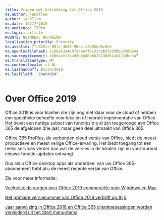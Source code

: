 ```yaml
---
title: Vragen met betrekking tot Office 2019
ms.author: janellem
author: janellem
ms.date: 12/17/2018
ms.audience: ITPro
ms.topic: article
ROBOTS: NOINDEX, NOFOLLOW
localization_priority: Priority
ms.assetid: 7fc322ce-08fa-4b87-98ac-c8a35bd6c8ee
ms.openlocfilehash: 116be83a468fdab67f7c33cbbdf2dd952458b84a
ms.sourcegitcommit: e2864efcfb493b6e46b662b746661a61232bdba7
ms.translationtype: MT
ms.contentlocale: nl-NL
ms.lasthandoff: 01/24/2019
ms.locfileid: "29464954"
---
```

# <a name="about-office-2019"></a>Over Office 2019

Office 2019 is voor klanten die zijn nog niet klaar voor de cloud of hebben een specifieke behoefte voor lokalen of hybride implementatie van Office. Het bevat een nuttige subset van functies die al zijn toegevoegd aan Office 365 de afgelopen drie jaar, maar geen deel uitmaakt van Office 365.
  
Office 365 ProPlus, de verbonden cloud versie van Office, biedt de meest productieve en meest veilige Office-ervaring. Het biedt toegang tot een reeks services verder dan wat de versies in de lokalen zijn en voortdurend nieuwe functie-updates ontvangt.
  
Dus als u Office desktop apps als onderdeel van uw Office 365-abonnement hebt al u de meest recente versie van Office.
  
Zie voor meer informatie:
  
[Veelgestelde vragen over Office 2019 commerciële voor Windows en Mac](https://support.microsoft.com/help/4133312)
  
[Het primaire versienummer van Office 2019 verblijft op 16,0](https://docs.microsoft.com/deployoffice/office2019/overview)
  
[Jaar aanwijzing in Office 2016 en Office 365 clienttoepassingen worden verwijderd uit het Start menu-items](https://support.office.com/article/8fe5e052-76d2-49de-af30-2e84ed3da907.aspx)
  

